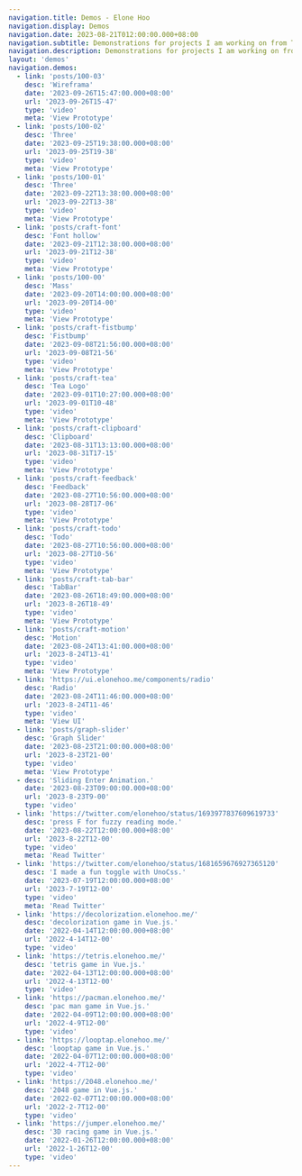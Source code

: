 ```yaml
---
navigation.title: Demos - Elone Hoo
navigation.display: Demos
navigation.date: 2023-08-21T012:00:00.000+08:00
navigation.subtitle: Demonstrations for projects I am working on from Tweets.
navigation.description: Demonstrations for projects I am working on from Tweets
layout: 'demos'
navigation.demos:
  - link: 'posts/100-03'
    desc: 'Wireframa'
    date: '2023-09-26T15:47:00.000+08:00'
    url: '2023-09-26T15-47'
    type: 'video'
    meta: 'View Prototype'
  - link: 'posts/100-02'
    desc: 'Three'
    date: '2023-09-25T19:38:00.000+08:00'
    url: '2023-09-25T19-38'
    type: 'video'
    meta: 'View Prototype'
  - link: 'posts/100-01'
    desc: 'Three'
    date: '2023-09-22T13:38:00.000+08:00'
    url: '2023-09-22T13-38'
    type: 'video'
    meta: 'View Prototype'
  - link: 'posts/craft-font'
    desc: 'Font hollow'
    date: '2023-09-21T12:38:00.000+08:00'
    url: '2023-09-21T12-38'
    type: 'video'
    meta: 'View Prototype'
  - link: 'posts/100-00'
    desc: 'Mass'
    date: '2023-09-20T14:00:00.000+08:00'
    url: '2023-09-20T14-00'
    type: 'video'
    meta: 'View Prototype'
  - link: 'posts/craft-fistbump'
    desc: 'Fistbump'
    date: '2023-09-08T21:56:00.000+08:00'
    url: '2023-09-08T21-56'
    type: 'video'
    meta: 'View Prototype'
  - link: 'posts/craft-tea'
    desc: 'Tea Logo'
    date: '2023-09-01T10:27:00.000+08:00'
    url: '2023-09-01T10-48'
    type: 'video'
    meta: 'View Prototype'
  - link: 'posts/craft-clipboard'
    desc: 'Clipboard'
    date: '2023-08-31T13:13:00.000+08:00'
    url: '2023-08-31T17-15'
    type: 'video'
    meta: 'View Prototype'
  - link: 'posts/craft-feedback'
    desc: 'Feedback'
    date: '2023-08-27T10:56:00.000+08:00'
    url: '2023-08-28T17-06'
    type: 'video'
    meta: 'View Prototype'
  - link: 'posts/craft-todo'
    desc: 'Todo'
    date: '2023-08-27T10:56:00.000+08:00'
    url: '2023-08-27T10-56'
    type: 'video'
    meta: 'View Prototype'
  - link: 'posts/craft-tab-bar'
    desc: 'TabBar'
    date: '2023-08-26T18:49:00.000+08:00'
    url: '2023-8-26T18-49'
    type: 'video'
    meta: 'View Prototype'
  - link: 'posts/craft-motion'
    desc: 'Motion'
    date: '2023-08-24T13:41:00.000+08:00'
    url: '2023-8-24T13-41'
    type: 'video'
    meta: 'View Prototype'
  - link: 'https://ui.elonehoo.me/components/radio'
    desc: 'Radio'
    date: '2023-08-24T11:46:00.000+08:00'
    url: '2023-8-24T11-46'
    type: 'video'
    meta: 'View UI'
  - link: 'posts/graph-slider'
    desc: 'Graph Slider'
    date: '2023-08-23T21:00:00.000+08:00'
    url: '2023-8-23T21-00'
    type: 'video'
    meta: 'View Prototype'
  - desc: 'Sliding Enter Animation.'
    date: '2023-08-23T09:00:00.000+08:00'
    url: '2023-8-23T9-00'
    type: 'video'
  - link: 'https://twitter.com/elonehoo/status/1693977837609619733'
    desc: 'press F for fuzzy reading mode.'
    date: '2023-08-22T12:00:00.000+08:00'
    url: '2023-8-22T12-00'
    type: 'video'
    meta: 'Read Twitter'
  - link: 'https://twitter.com/elonehoo/status/1681659676927365120'
    desc: 'I made a fun toggle with UnoCss.'
    date: '2023-07-19T12:00:00.000+08:00'
    url: '2023-7-19T12-00'
    type: 'video'
    meta: 'Read Twitter'
  - link: 'https://decolorization.elonehoo.me/'
    desc: 'decolorization game in Vue.js.'
    date: '2022-04-14T12:00:00.000+08:00'
    url: '2022-4-14T12-00'
    type: 'video'
  - link: 'https://tetris.elonehoo.me/'
    desc: 'tetris game in Vue.js.'
    date: '2022-04-13T12:00:00.000+08:00'
    url: '2022-4-13T12-00'
    type: 'video'
  - link: 'https://pacman.elonehoo.me/'
    desc: 'pac man game in Vue.js.'
    date: '2022-04-09T12:00:00.000+08:00'
    url: '2022-4-9T12-00'
    type: 'video'
  - link: 'https://looptap.elonehoo.me/'
    desc: 'looptap game in Vue.js.'
    date: '2022-04-07T12:00:00.000+08:00'
    url: '2022-4-7T12-00'
    type: 'video'
  - link: 'https://2048.elonehoo.me/'
    desc: '2048 game in Vue.js.'
    date: '2022-02-07T12:00:00.000+08:00'
    url: '2022-2-7T12-00'
    type: 'video'
  - link: 'https://jumper.elonehoo.me/'
    desc: '3D racing game in Vue.js.'
    date: '2022-01-26T12:00:00.000+08:00'
    url: '2022-1-26T12-00'
    type: 'video'
---
```

